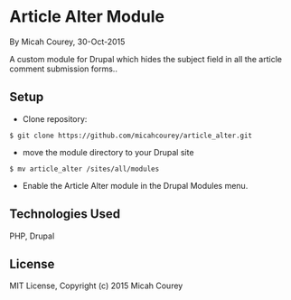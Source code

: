 Article Alter Module
====================

By Micah Courey, 30-Oct-2015

A custom module for Drupal which hides the subject field in all the article comment submission forms..

Setup
----------
* Clone repository:
```console
$ git clone https://github.com/micahcourey/article_alter.git
```
* move the module directory to your Drupal site
```console
$ mv article_alter /sites/all/modules
```
* Enable the Article Alter module in the Drupal Modules menu.

Technologies Used
----------
PHP, Drupal

License
----------
MIT License, Copyright (c) 2015 Micah Courey
